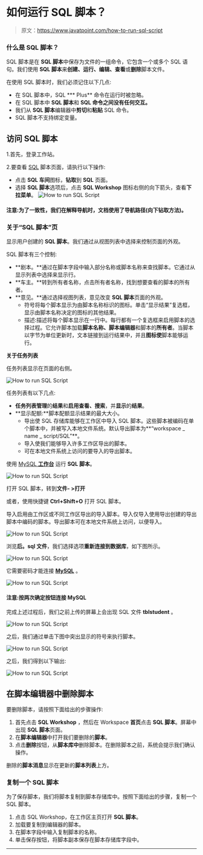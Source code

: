 # 如何运行 SQL 脚本？

> 原文：<https://www.javatpoint.com/how-to-run-sql-script>

### 什么是 SQL 脚本？

SQL 脚本是在 **SQL 脚本**中保存为文件的一组命令，它包含一个或多个 SQL 语句。我们使用 **SQL 脚本**来**创建、运行、编辑、查看**或**删除**脚本文件。

在使用 SQL 脚本时，我们必须记住以下几点:

*   在 SQL 脚本中，SQL *** Plus** 命令在运行时被忽略。
*   在 SQL 脚本中 **SQL 脚本**和 **SQL 命令之间没有任何交互。**
*   我们从 **SQL 脚本**编辑器中**剪切**和**粘贴** SQL 命令。
*   SQL 脚本不支持绑定变量。

## 访问 SQL 脚本

1.首先，登录工作站。

2.要查看 [SQL](https://www.javatpoint.com/sql-tutorial) 脚本页面，请执行以下操作:

*   点击 **SQL 车间**图标，**钻取**到 **SQL** 页面。
*   选择 **SQL 脚本**选项后，点击 **SQL Workshop** 图标右侧的向下箭头，查看**下拉菜单**。
    ![How to run SQL Script](img/0d1c1ddd746b067761be33721c51ec6b.png)

#### 注意:为了一致性，我们在解释导航时，文档使用了导航路径(向下钻取方法)。

### 关于“SQL 脚本”页

显示用户创建的 **SQL 脚本**。我们通过从视图列表中选择来控制页面的外观。

SQL 脚本有三个控制:

*   **剧本。**通过在脚本字段中输入部分名称或脚本名称来查找脚本。它通过从显示列表中选择来显示行。
*   **车主。**转到所有者名称，点击所有者名称，找到想要查看的脚本的所有者。
*   **意见。**通过选择视图列表，意见改变 **SQL 脚本**页面的外观。
    *   符号将每个脚本显示为由脚本名称标识的图标。单击“显示结果”复选框，显示由脚本名称决定的图标的其他结果。
    *   描述:描述将每个脚本显示在一行中。每行都有一个复选框来启用脚本的选择过程。它允许脚本加载**脚本名称、脚本编辑器**和脚本的**所有者**。当脚本以字节为单位更新时，文本链接到运行结果中，并且**图标使**脚本能够运行。

**关于任务列表**

任务列表显示在页面的右侧。

![How to run SQL Script](img/613542ae243d0cd5f8056855415385b5.png)

任务列表有以下几点:

*   **任务列表管理**的**结果**和**启用查看、搜索**，并**显示**的**结果**。
*   **显示配额:**脚本配额显示结果的最大大小。
    *   导出使 SQL 存储库能够在工作区中导入 SQL 脚本。这些脚本被编码在单个脚本中，并被写入本地文件系统。默认导出脚本为**“workspace _ name _ script/SQL”**。
    *   导入使我们能够导入许多工作区导出的脚本。
    *   可在本地文件系统上访问的要导入的导出脚本。

使用 [MySQL **工作台**](https://www.javatpoint.com/mysql-workbench) 运行 **SQL 脚本**。

![How to run SQL Script](img/927d20fd9175977690dbd8622cbc5c53.png)

打开 SQL 脚本，转到**文件- >打开**

或者，使用快捷键 **Ctrl+Shift+O** 打开 SQL 脚本。

导入启用由工作区或不同工作区导出的导入脚本。导入仅导入使用导出创建的导出脚本中编码的脚本。导出脚本可在本地文件系统上访问，以便导入。

![How to run SQL Script](img/5034f92d158b5f884eca3cb56061a0df.png)

浏览**后。sql 文件**，我们选择选项**重新连接到数据库**，如下图所示。

![How to run SQL Script](img/abda1501968a20debef690b43cc37545.png)

它需要密码才能连接 [**MySQL**](https://www.javatpoint.com/mysql-tutorial) 。

![How to run SQL Script](img/dd0deb50ed0a49decd856b05d2b114ba.png)

#### 注意:按两次确定按钮连接 MySQL

完成上述过程后，我们之前上传的屏幕上会出现 SQL 文件 **tblstudent** 。

![How to run SQL Script](img/bb46eb17a0784708ffcbbae1b2121822.png)

之后，我们通过单击下图中突出显示的符号来执行脚本。

![How to run SQL Script](img/69a772d3824d6126f4c8b0a199b671bf.png)

之后，我们得到以下输出:

![How to run SQL Script](img/50c2a638f6bb98b1b4f4147459ab4f9a.png)

## 在脚本编辑器中删除脚本

要删除脚本，请按照下面给出的步骤操作:

1.  首先点击 **SQL Workshop** ，然后在 Workspace **首页**点击 **SQL 脚本**。屏幕中出现 **SQL 脚本**页面。
2.  在**脚本编辑器**中打开我们要删除的**脚本**。
3.  点击**删除**按钮，从**脚本库中**删除脚本。在删除脚本之前，系统会提示我们确认操作。

删除的**脚本消息**显示在更新的**脚本列表**上方。

### 复制一个 SQL 脚本

为了保存脚本，我们将脚本复制到脚本存储库中。按照下面给出的步骤，复制一个 SQL 脚本。

1.  点击 SQL Workshop，在工作区主页打开 **SQL 脚本**。
2.  加载要复制到编辑器的脚本。
3.  在脚本字段中输入复制脚本的名称。
4.  单击保存按钮，将脚本副本保存在脚本存储库字段中。

* * *